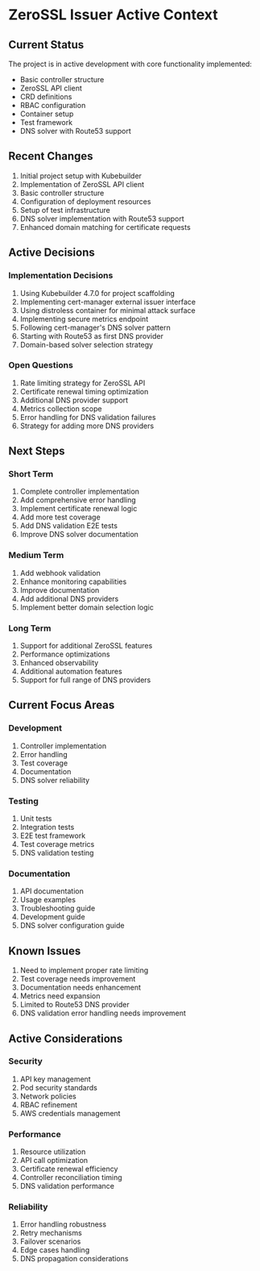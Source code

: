 # ZeroSSL Issuer Active Context

## Current Status
The project is in active development with core functionality implemented:
- Basic controller structure
- ZeroSSL API client
- CRD definitions
- RBAC configuration
- Container setup
- Test framework
- DNS solver with Route53 support

## Recent Changes
1. Initial project setup with Kubebuilder
2. Implementation of ZeroSSL API client
3. Basic controller structure
4. Configuration of deployment resources
5. Setup of test infrastructure
6. DNS solver implementation with Route53 support
7. Enhanced domain matching for certificate requests

## Active Decisions

### Implementation Decisions
1. Using Kubebuilder 4.7.0 for project scaffolding
2. Implementing cert-manager external issuer interface
3. Using distroless container for minimal attack surface
4. Implementing secure metrics endpoint
5. Following cert-manager's DNS solver pattern
6. Starting with Route53 as first DNS provider
7. Domain-based solver selection strategy

### Open Questions
1. Rate limiting strategy for ZeroSSL API
2. Certificate renewal timing optimization
3. Additional DNS provider support
4. Metrics collection scope
5. Error handling for DNS validation failures
6. Strategy for adding more DNS providers

## Next Steps

### Short Term
1. Complete controller implementation
2. Add comprehensive error handling
3. Implement certificate renewal logic
4. Add more test coverage
5. Add DNS validation E2E tests
6. Improve DNS solver documentation

### Medium Term
1. Add webhook validation
2. Enhance monitoring capabilities
3. Improve documentation
4. Add additional DNS providers
5. Implement better domain selection logic

### Long Term
1. Support for additional ZeroSSL features
2. Performance optimizations
3. Enhanced observability
4. Additional automation features
5. Support for full range of DNS providers

## Current Focus Areas

### Development
1. Controller implementation
2. Error handling
3. Test coverage
4. Documentation
5. DNS solver reliability

### Testing
1. Unit tests
2. Integration tests
3. E2E test framework
4. Test coverage metrics
5. DNS validation testing

### Documentation
1. API documentation
2. Usage examples
3. Troubleshooting guide
4. Development guide
5. DNS solver configuration guide

## Known Issues
1. Need to implement proper rate limiting
2. Test coverage needs improvement
3. Documentation needs enhancement
4. Metrics need expansion
5. Limited to Route53 DNS provider
6. DNS validation error handling needs improvement

## Active Considerations

### Security
1. API key management
2. Pod security standards
3. Network policies
4. RBAC refinement
5. AWS credentials management

### Performance
1. Resource utilization
2. API call optimization
3. Certificate renewal efficiency
4. Controller reconciliation timing
5. DNS validation performance

### Reliability
1. Error handling robustness
2. Retry mechanisms
3. Failover scenarios
4. Edge cases handling
5. DNS propagation considerations 